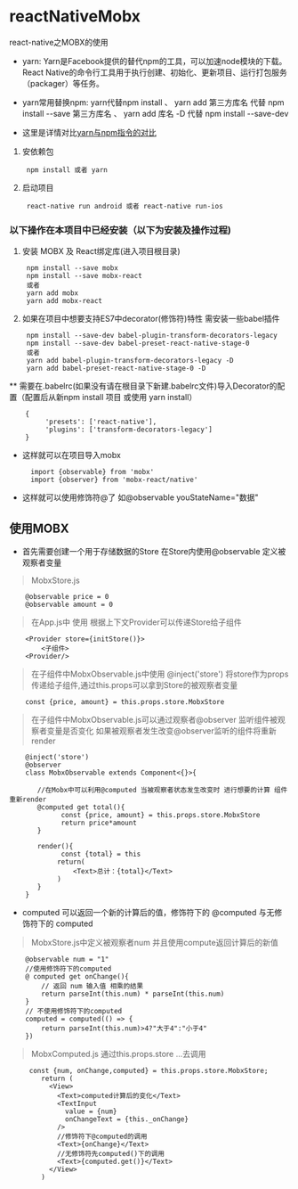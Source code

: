 # reactNativeMobx
react-native之MOBX的使用

* yarn: Yarn是Facebook提供的替代npm的工具，可以加速node模块的下载。React Native的命令行工具用于执行创建、初始化、更新项目、运行打包服务（packager）等任务。

* yarn常用替换npm: yarn代替npm install  、 yarn add 第三方库名 代替 npm install --save 第三方库名 、 yarn add 库名 -D  代替 npm install --save-dev
* 这里是详情对比[yarn与npm指令的对比](https://segmentfault.com/a/1190000008632323)
1. 安依赖包

        npm install 或者 yarn

2. 启动项目

        react-native run android 或者 react-native run-ios

### 以下操作在本项目中已经安装（以下为安装及操作过程)

1. 安装 MOBX 及 React绑定库(进入项目根目录)

        npm install --save mobx
        npm install --save mobx-react
        或者
        yarn add mobx
        yarn add mobx-react

2. 如果在项目中想要支持ES7中decorator(修饰符)特性 需安装一些babel插件

        npm install --save-dev babel-plugin-transform-decorators-legacy
        npm install --save-dev babel-preset-react-native-stage-0
        或者
        yarn add babel-plugin-transform-decorators-legacy -D
        yarn add babel-preset-react-native-stage-0 -D
** 需要在.babelrc(如果没有请在根目录下新建.babelrc文件)导入Decorator的配置（配置后从新npm install 项目 或使用 yarn install）

        {
        	 'presets': ['react-native'],
             'plugins': ['transform-decorators-legacy']
        }

* 这样就可以在项目导入mobx

        import {observable} from 'mobx'
        import {observer} from 'mobx-react/native'

* 这样就可以使用修饰符@了 如@observable youStateName="数据"


## 使用MOBX
* 首先需要创建一个用于存储数据的Store 在Store内使用@observable 定义被观察者变量
> MobxStore.js

        @observable price = 0
        @observable amount = 0

>在App.js中 使用<Provider store={Store定义的被观察者}> 根据上下文Provider可以传递Store给子组件

        <Provider store={initStore()}>
            <子组件>
        <Provider/>

>在子组件中MobxObservable.js中使用 @inject('store') 将store作为props传递给子组件,通过this.props可以拿到Store的被观察者变量

        const {price, amount} = this.props.store.MobxStore

>在子组件中MobxObservable.js可以通过观察者@observer 监听组件被观察者变量是否变化 如果被观察者发生改变@observer监听的组件将重新render

        @inject('store')
        @observer
        class MobxObservable extends Component<{}>{

           //在Mobx中可以利用@computed 当被观察者状态发生改变时 进行想要的计算 组件重新render
           @computed get total(){
                 const {price, amount} = this.props.store.MobxStore
                 return price*amount
           }

           render(){
                 const {total} = this
                return(
                    <Text>总计：{total}</Text>
                )
           }
        }

* computed 可以返回一个新的计算后的值，修饰符下的 @computed 与无修饰符下的 computed

> MobxStore.js中定义被观察者num 并且使用compute返回计算后的新值

        @observable num = "1"
        //使用修饰符下的computed
        @ computed get onChange(){
            // 返回 num 输入值 相乘的结果
            return parseInt(this.num) * parseInt(this.num)
        }
        // 不使用修饰符下的computed
        computed = computed(() => {
            return parseInt(this.num)>4?"大于4":"小于4"
        })

> MobxComputed.js 通过this.props.store ...去调用

         const {num, onChange,computed} = this.props.store.MobxStore;
            return (
              <View>
                <Text>computed计算后的变化</Text>
                <TextInput
                  value = {num}
                  onChangeText = {this._onChange}
                />
                //修饰符下@computed的调用
                <Text>{onChange}</Text>
                //无修饰符先computed()下的调用
                <Text>{computed.get()}</Text>
              </View>
            )



